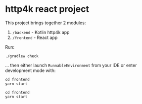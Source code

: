 # http4k react project

This project brings together 2 modules:

1. `/backend` - Kotlin http4k app
2. `/frontend` - React app

Run:
```shell
./gradlew check
```

... then either launch `RunnableEnvironment` from your IDE or enter development mode with:

```shell
cd frontend
yarn start
```


```shell
cd frontend
yarn start
```
